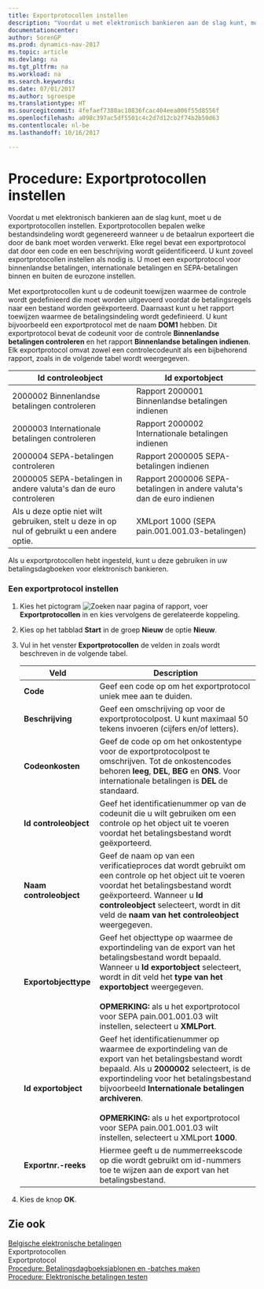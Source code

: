 ```yaml
---
title: Exportprotocollen instellen
description: "Voordat u met elektronisch bankieren aan de slag kunt, moet u de exportprotocollen instellen. Exportprotocollen bepalen welke bestandsindeling wordt gegenereerd wanneer u de betaalrun exporteert die door de bank moet worden verwerkt. Elke regel bevat een exportprotocol dat door een code en een beschrijving wordt geïdentificeerd. U kunt zoveel exportprotocollen instellen als nodig is. U moet een exportprotocol voor binnenlandse betalingen, internationale betalingen en SEPA-betalingen binnen en buiten de eurozone instellen."
documentationcenter: 
author: SorenGP
ms.prod: dynamics-nav-2017
ms.topic: article
ms.devlang: na
ms.tgt_pltfrm: na
ms.workload: na
ms.search.keywords: 
ms.date: 07/01/2017
ms.author: sgroespe
ms.translationtype: HT
ms.sourcegitcommit: 4fefaef7380ac10836fcac404eea006f55d8556f
ms.openlocfilehash: a098c397ac5df5501c4c2d7d12cb2f74b2b50d63
ms.contentlocale: nl-be
ms.lasthandoff: 10/16/2017

---
```

# Procedure: Exportprotocollen instellen
Voordat u met elektronisch bankieren aan de slag kunt, moet u de exportprotocollen instellen. Exportprotocollen bepalen welke bestandsindeling wordt gegenereerd wanneer u de betaalrun exporteert die door de bank moet worden verwerkt. Elke regel bevat een exportprotocol dat door een code en een beschrijving wordt geïdentificeerd. U kunt zoveel exportprotocollen instellen als nodig is. U moet een exportprotocol voor binnenlandse betalingen, internationale betalingen en SEPA-betalingen binnen en buiten de eurozone instellen.  
  
 Met exportprotocollen kunt u de codeunit toewijzen waarmee de controle wordt gedefinieerd die moet worden uitgevoerd voordat de betalingsregels naar een bestand worden geëxporteerd. Daarnaast kunt u het rapport toewijzen waarmee de betalingsindeling wordt gedefinieerd. U kunt bijvoorbeeld een exportprotocol met de naam **DOM1** hebben. Dit exportprotocol bevat de codeunit voor de controle **Binnenlandse betalingen controleren** en het rapport **Binnenlandse betalingen indienen**. Elk exportprotocol omvat zowel een controlecodeunit als een bijbehorend rapport, zoals in de volgende tabel wordt weergegeven.  
  
|**Id controleobject**|**Id exportobject**|  
|-------------------------|--------------------------|  
|2000002 Binnenlandse betalingen controleren|Rapport 2000001 Binnenlandse betalingen indienen|  
|2000003 Internationale betalingen controleren|Rapport 2000002 Internationale betalingen indienen|  
|2000004 SEPA-betalingen controleren|Rapport 2000005 SEPA-betalingen indienen|  
|2000005 SEPA-betalingen in andere valuta's dan de euro controleren|Rapport 2000006 SEPA-betalingen in andere valuta's dan de euro indienen|  
|Als u deze optie niet wilt gebruiken, stelt u deze in op nul of gebruikt u een andere optie.|XMLport 1000 (SEPA pain.001.001.03-betalingen)|  
  
 Als u exportprotocollen hebt ingesteld, kunt u deze gebruiken in uw betalingsdagboeken voor elektronisch bankieren.  
  
### Een exportprotocol instellen  
  
1.  Kies het pictogram ![Zoeken naar pagina of rapport](media/ui-search/search_small.png "pictogram Zoeken naar pagina of rapport"), voer **Exportprotocollen** in en kies vervolgens de gerelateerde koppeling.  
  
2.  Kies op het tabblad **Start** in de groep **Nieuw** de optie **Nieuw**.  
  
3.  Vul in het venster **Exportprotocollen** de velden in zoals wordt beschreven in de volgende tabel.  
  
    |Veld|Description|  
    |---------------------------------|---------------------------------------|  
    |**Code**|Geef een code op om het exportprotocol uniek mee aan te duiden.|  
    |**Beschrijving**|Geef een omschrijving op voor de exportprotocolpost. U kunt maximaal 50 tekens invoeren (cijfers en/of letters).|  
    |**Codeonkosten**|Geef de code op om het onkostentype voor de exportprotocolpost te omschrijven. Tot de onkostencodes behoren **leeg**, **DEL**, **BEG** en **ONS**. Voor internationale betalingen is **DEL** de standaard.|  
    |**Id controleobject**|Geef het identificatienummer op van de codeunit die u wilt gebruiken om een controle op het object uit te voeren voordat het betalingsbestand wordt geëxporteerd.|  
    |**Naam controleobject**|Geef de naam op van een verificatieproces dat wordt gebruikt om een controle op het object uit te voeren voordat het betalingsbestand wordt geëxporteerd. Wanneer u **Id controleobject** selecteert, wordt in dit veld de **naam van het controleobject** weergegeven.|  
    |**Exportobjecttype**|Geef het objecttype op waarmee de exportindeling van de export van het betalingsbestand wordt bepaald. Wanneer u **Id exportobject** selecteert, wordt in dit veld het **type van het exportobject** weergegeven.<br /><br /> **OPMERKING:** als u het exportprotocol voor SEPA pain.001.001.03 wilt instellen, selecteert u **XMLPort**.|  
    |**Id exportobject**|Geef het identificatienummer op waarmee de exportindeling van de export van het betalingsbestand wordt bepaald. Als u **2000002** selecteert, is de exportindeling voor het betalingsbestand bijvoorbeeld **Internationale betalingen archiveren**.<br /><br /> **OPMERKING:** als u het exportprotocol voor SEPA pain.001.001.03 wilt instellen, selecteert u XMLport **1000**.|  
    |**Exportnr.-reeks**|Hiermee geeft u de nummerreekscode op die wordt gebruikt om id-nummers toe te wijzen aan de export van het betalingsbestand.|  
  
4.  Kies de knop **OK**.  
  
## Zie ook  
 [Belgische elektronische betalingen](belgian-electronic-payments.md)   
 Exportprotocollen   
 Exportprotocol   
 [Procedure: Betalingsdagboeksjablonen en -batches maken](how-to-create-payment-journal-templates-and-batches.md)   
 [Procedure: Elektronische betalingen testen](how-to-test-electronic-payments.md)
